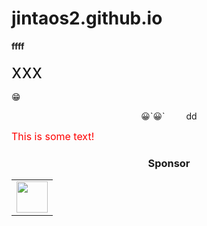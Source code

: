 # jintaos2.github.io

<b>ffff</b>

<span style="font-size:30px;"> xxx </span>

&#x1F601;
 <p align="center">&#x1F600;`&#x1F600;` <span style="margin-left:30px;"></span> dd</p>
<font size="3" color="red">This is some text!</font>

<h3 align="center">Sponsor</h3>

<table>
  <tbody>
    <tr>
       <td align="center" valign="middle">
        <a href="https://t.1yb.co/iskv">
         <img src="./media/sponsor/知识星球.png" style="margin: 0 auto;width:50px" /></a>
      </td>       
    </tr>
  </tbody>
</table>
